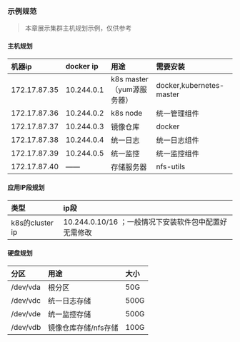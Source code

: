 ### 示例规范

> 本章展示集群主机规划示例，仅供参考

#### 主机规划

| 机器ip | docker ip | 用途 | 需要安装 |
| :--- | :--- | :--- | :--- |
| 172.17.87.35 | 10.244.0.1 | k8s master（yum源服务器）  | docker,kubernetes-master |
| 172.17.87.36 | 10.244.0.2 | k8s node  | 统一管理组件 |
| 172.17.87.37 | 10.244.0.3 | 镜像仓库  | docker |
| 172.17.87.38 | 10.244.0.4 | 统一日志  | 统一日志组件 |
| 172.17.87.39 | 10.244.0.5 | 统一监控  | 统一监控组件|
| 172.17.87.40 | —— | 存储服务器  | nfs-utils |





#### **应用IP段规划**

| 类型 | ip段 |
| :--- | :--- |
| k8s的cluster ip | 10.244.0.10/16 ；一般情况下安装软件包中配置好无需修改 |

#### 硬盘规划

| 分区 | 用途 | 大小 |
| :--- | :--- | :--- |
| /dev/vda | 根分区 | 50G |
| /dev/vdc | 统一日志存储 | 500G |
| /dev/vde | 统一监控存储 | 500G |
| /dev/vdb | 镜像仓库存储/nfs存储 | 100G |



